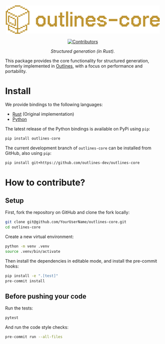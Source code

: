 <div align="center" style="margin-bottom: 1em;">

<img src="./docs/assets/images/logo.png" alt="Outlines-core Logo" width=500></img>

[![Contributors][contributors-badge]][contributors]

*Structured generation (in Rust).*
</div>

This package provides the core functionality for structured generation, formerly implemented in [Outlines][outlines], with a focus on performance and portability.

# Install

We provide bindings to the following languages:
- [Rust][rust-implementation] (Original implementation)
- [Python][python-bindings]

The latest release of the Python bindings is available on PyPi using `pip`:

``` python
pip install outlines-core
```

The current development branch of `outlines-core` can be installed from GitHub, also using `pip`:

``` shell
pip install git+https://github.com/outlines-dev/outlines-core
```

# How to contribute?

## Setup

First, fork the repository on GitHub and clone the fork locally:

```bash
git clone git@github.com/YourUserName/outlines-core.git
cd outlines-core
```

Create a new virtual environment:

``` bash
python -m venv .venv
source .venv/bin/activate
```

Then install the dependencies in editable mode, and install the pre-commit hooks:

``` bash
pip install -e ".[test]"
pre-commit install
```

## Before pushing your code

Run the tests:


``` bash
pytest
```

And run the code style checks:

``` bash
pre-commit run --all-files
```


[outlines]: https://github.com/dottxt-ai/outlines
[contributors]: https://github.com/outlines-dev/outlines-core/graphs/contributors
[contributors-badge]: https://img.shields.io/github/contributors/outlines-dev/outlines-core?style=flat-square&logo=github&logoColor=white&color=ECEFF4
[rust-implementation]: https://github.com/outlines-dev/outlines-core/tree/readme/src
[python-bindings]: https://github.com/outlines-dev/outlines-core/tree/readme/python/outlines_core
